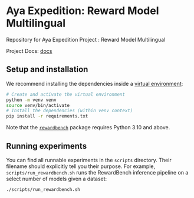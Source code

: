 # Aya Expedition: Reward Model Multilingual

Repository for Aya Expedition Project : Reward Model Multilingual

Project Docs: [docs](https://docs.google.com/document/d/11l7Mb60JMRpdJpp9-B7VjWOF4FshBdjzY0FDOTq9sMk/edit?usp=sharing)

## Setup and installation

We recommend installing the dependencies inside a [virtual environment](https://docs.python.org/3/library/venv.html):

```sh
# Create and activate the virtual environment
python -m venv venv
source venv/bin/activate
# Install the dependencies (within venv context)
pip install -r requirements.txt
```

Note that the [`rewardbench`](https://pypi.org/project/rewardbench/) package requires Python 3.10 and above.

## Running experiments

You can find all runnable experiments in the `scripts` directory.
Their filename should explicitly tell you their purpose. 
For example, `scripts/run_rewardbench.sh` runs the RewardBench inference pipeline on a select number of models given a dataset:

```sh
./scripts/run_rewardbench.sh
```